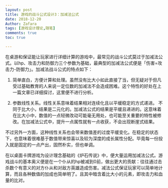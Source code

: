 ```yaml
---
layout: post
title: 游戏的战斗公式设计3：加减法公式
date: 2018-12-20
Author: Zafara
tags: [游戏设计理论,随笔]
comments: true
toc: true

---
```


 在桌游和保证能让玩家进行详细计算的游戏中，最常见的战斗公式莫过于加减法公式。以hp、攻击力和防御力三个参数为基础，最典型的加减法公式便是「伤害=攻击力-防御力」。加减法战斗公式的特点如下：

1. 简单直白，方便计算和处理。虽然没有比大小如此直接了当，但无疑对于但凡受过基础教育的人来说一定位数的加减法不会造成困难。这个特性的好处在上一篇文章已详细探讨，这里便不进行分析。

2. 参数线性关系。线性关系意味着结果相对连续化且以平缓稳定的方式递进。
    不同于比大小，结果是二元化的。加减法公式的结果是平缓且递进的。这意味着在比大小中，数值的一点轻微改动可能毫无用处，也可能至关重要的特性被修改。在加减法公式中，提升一点属性就有一点收获，不会出现断崖式结果。

 不过另外一方面，这种线性关系也会带来数值差的过度平缓变化。在稳定的状态下，也意味着很难基于数值带来惊喜以及较为深度的成长属性分配。毕竟每一份投入就是固定的一点产出，固然朴实，但也单调。

 在以桌面卡牌游戏为设计理念基础的《炉石传说》中，便大量运用加减法公式。游戏战斗的基本奥义便是在一个仆从的hp被减到0前，做出更大的贡献：往往通过击杀数个有意义的对方仆从和对敌方英雄造成伤害。减法公式保证玩家可以简单地计算，而且各种数值的加成也简单明了。且其中暗含着比大小的元素，即攻击力和血量的比对。
